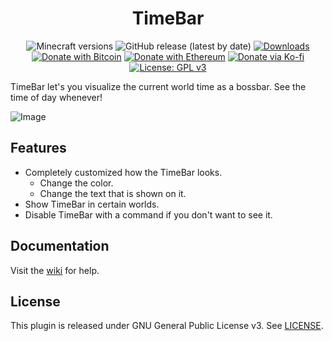 <h1 align="center">TimeBar</h1>

<p align="center">
	<img src="https://img.shields.io/badge/Minecraft-1.11--1.18-orange" alt="Minecraft versions">
	<img src="https://img.shields.io/github/v/release/hyperdefined/TimeBar" alt="GitHub release (latest by date)">
	<a href="https://github.com/hyperdefined/TimeBar/releases"><img src="https://img.shields.io/github/downloads/hyperdefined/TimeBar/total?logo=github" alt="Downloads"></a>
	<a href="https://en.cryptobadges.io/donate/1F29aNKQzci3ga5LDcHHawYzFPXvELTFoL"><img src="https://en.cryptobadges.io/badge/micro/1F29aNKQzci3ga5LDcHHawYzFPXvELTFoL" alt="Donate with Bitcoin"></a>
	<a href="https://en.cryptobadges.io/donate/0xF3b4e87E4c11f586949ca8740eD33A1e473F924c"><img src="https://en.cryptobadges.io/badge/micro/0xF3b4e87E4c11f586949ca8740eD33A1e473F924c" alt="Donate with Ethereum"></a>
	<a href="https://ko-fi.com/hyperdefined"><img src="https://img.shields.io/badge/Donate-Ko--fi-red" alt="Donate via Ko-fi"></a>
	<a href="https://www.gnu.org/licenses/gpl-3.0"><img src="https://img.shields.io/badge/License-GPLv3-blue.svg" alt="License: GPL v3"></a>
</p>

TimeBar let's you visualize the current world time as a bossbar. See the time of day whenever!

![Image](https://raw.githubusercontent.com/hyperdefined/TimeBar/master/example.gif)

## Features
* Completely customized how the TimeBar looks.
  * Change the color.
  * Change the text that is shown on it.  
* Show TimeBar in certain worlds.
* Disable TimeBar with a command if you don't want to see it.

## Documentation
Visit the [wiki](https://github.com/hyperdefined/TimeBar/wiki) for help.

## License
This plugin is released under GNU General Public License v3. See [LICENSE](https://github.com/hyperdefined/TimeBar/blob/master/LICENSE).
